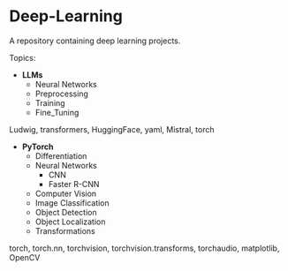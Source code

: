 # Deep-Learning
A repository containing deep learning projects.

Topics:

+ **LLMs**
  - Neural Networks
  - Preprocessing
  - Training
  - Fine_Tuning

Ludwig, transformers, HuggingFace, yaml, Mistral, torch


 
+ **PyTorch**
   - Differentiation
   - Neural Networks
     - CNN
     - Faster R-CNN
   - Computer Vision
   - Image Classification
   - Object Detection
   - Object Localization
   - Transformations

torch, torch.nn, torchvision, torchvision.transforms, torchaudio, matplotlib, OpenCV

    

